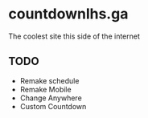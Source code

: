 # countdownlhs.ga

The coolest site this side of the internet

## TODO

- Remake schedule
- Remake Mobile
- Change Anywhere
- Custom Countdown
